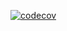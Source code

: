 [![codecov](https://codecov.io/gh/stilsman/ooaip/branch/L2Task1/graph/badge.svg?token=LVGDOBM1R5)](https://codecov.io/gh/stilsman/ooaip)


